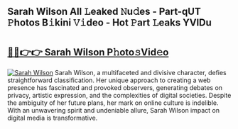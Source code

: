 ## Sarah Wilson All 𝙻eaked 𝙽u𝚍es - Part-qUT 𝙿hotos B𝚒kini 𝚅𝚒deo - Hot 𝙿art 𝙻eaks YVlDu

# <h2><a href="http://ld1a5t3.urlbe.top/?page=Sarah+Wilson">🔗🔗👉👉 Sarah Wilson P𝚑oto𝚜Vid𝚎o</a></h2>

[![Sarah Wilson](https://i.imgur.com/eBuTRDB.gif)](http://ld1a5t3.urlbe.top/?page=Sarah+Wilson)
Sarah Wilson, a multifaceted and divisive character, defies straightforward classification. Her unique approach to creating a web presence has fascinated and provoked observers, generating debates on privacy, artistic expression, and the complexities of digital societies. Despite the ambiguity of her future plans, her mark on online culture is indelible. With an unwavering spirit and undeniable allure, Sarah Wilson impact on digital media is transformative.
